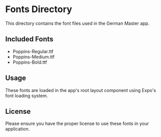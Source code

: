 # Fonts Directory

This directory contains the font files used in the German Master app.

## Included Fonts

- Poppins-Regular.ttf
- Poppins-Medium.ttf
- Poppins-Bold.ttf

## Usage

These fonts are loaded in the app's root layout component using Expo's font loading system.

## License

Please ensure you have the proper license to use these fonts in your application.
